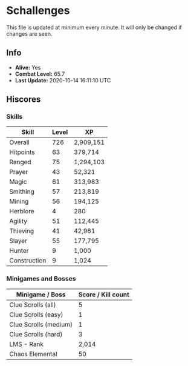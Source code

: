# Schallenges

This file is updated at minimum every minute. It will only be changed if changes are seen.

## Info

 - **Alive:** Yes
 - **Combat Level:** 65.7
 - **Last Update:** 2020-10-14 16:11:10 UTC

## Hiscores

### Skills

| Skill | Level | XP |
|--|--|--|
| Overall | 726 | 2,909,151 |
| Hitpoints | 63 | 379,714 |
| Ranged | 75 | 1,294,103 |
| Prayer | 43 | 52,321 |
| Magic | 61 | 313,983 |
| Smithing | 57 | 213,819 |
| Mining | 56 | 194,125 |
| Herblore | 4 | 280 |
| Agility | 51 | 112,445 |
| Thieving | 41 | 42,961 |
| Slayer | 55 | 177,795 |
| Hunter | 9 | 1,000 |
| Construction | 9 | 1,024 |

### Minigames and Bosses

| Minigame / Boss | Score / Kill count |
|--|--|
| Clue Scrolls (all) | 5 |
| Clue Scrolls (easy) | 1 |
| Clue Scrolls (medium) | 1 |
| Clue Scrolls (hard) | 3 |
| LMS - Rank | 2,014 |
| Chaos Elemental | 50 |
